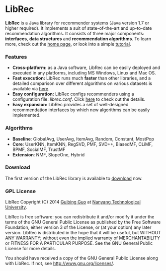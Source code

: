 LibRec
======

**LibRec** is a Java library for recommender systems (Java version 1.7 or higher required). It implements a suit of state-of-the-art and up-to-date recommendation algorithms. It consists of three major components: **interfaces**, **data structures** and **recommendation algorithms**. To learn more, check out the [home page](http://trust.sce.ntu.edu.sg/~gguo1/librec/), or look into a simple [tutorial](http://trust.sce.ntu.edu.sg/~gguo1/librec/tutorial.html). 


### Features

* **Cross-platform:** as a Java software, LibRec can be easily deployed and executed in any platforms, including MS Windows, Linux and Mac OS.
* **Fast execution:** LibRec runs much **faster** than other libraries, and a detailed comparison over different algorithms on various datasets is available via [here](http://trust.sce.ntu.edu.sg/~gguo1/librec/).
* **Easy configuration:** LibRec configs recommenders using a configuration file: *librec.conf*. Click [here](http://trust.sce.ntu.edu.sg/~gguo1/librec/tutorial.html#config) to check out the details.
* **Easy expansion:** LibRec provides a set of well-designed recommendation interfaces by which new algorithms can be easily implemented.

### Algorithms

* **Baseline**: GlobalAvg, UserAvg, ItemAvg, Random, Constant, MostPop
* **Core**: UserKNN, ItemKNN, RegSVD, PMF, SVD++, BiasedMF, CLiMF, BPMF, SocialMF, TrustMF
* **Extension**: NMF, SlopeOne, Hybrid

### Download

The first version of the LibRec library is available to [download](http://trust.sce.ntu.edu.sg/~gguo1/librec/release/librec-v1.0.zip) now. 

### GPL License

LibRec Copyright (C) 2014 [Guibing Guo](http://trust.sce.ntu.edu.sg/~gguo1/) at [Nanyang Technological University](http://www.ntu.edu.sg/).

LibRec is free software: you can redistribute it and/or modify it under the terms of the GNU General Public License as published by the Free Software Foundation, either version 3 of the License, or (at your option) any later version. LibRec is distributed in the hope that it will be useful, but WITHOUT ANY WARRANTY; without even the implied warranty of MERCHANTABILITY or FITNESS FOR A PARTICULAR PURPOSE. See the GNU General Public License for more details. 

You should have received a copy of the GNU General Public License along with LibRec. If not, see http://www.gnu.org/licenses/.
